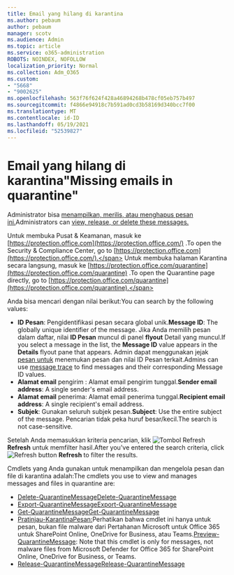 ```yaml
---
title: Email yang hilang di karantina
ms.author: pebaum
author: pebaum
manager: scotv
ms.audience: Admin
ms.topic: article
ms.service: o365-administration
ROBOTS: NOINDEX, NOFOLLOW
localization_priority: Normal
ms.collection: Adm_O365
ms.custom:
- "5668"
- "9002625"
ms.openlocfilehash: 563f76f624f428a46894268b478cf05eb757b497
ms.sourcegitcommit: f4866e94918c7b591ad0cd3b58169d340bcc7f00
ms.translationtype: MT
ms.contentlocale: id-ID
ms.lasthandoff: 05/19/2021
ms.locfileid: "52539827"
---
```

# <a name="missing-emails-in-quarantine"></a><span data-ttu-id="111a1-102">Email yang hilang di karantina"</span><span class="sxs-lookup"><span data-stu-id="111a1-102">Missing emails in quarantine"</span></span>

<span data-ttu-id="111a1-103">Administrator bisa [menampilkan, merilis, atau menghapus pesan ini.](/microsoft-365/security/office-365-security/manage-quarantined-messages-and-files)</span><span class="sxs-lookup"><span data-stu-id="111a1-103">Administrators can [view, release, or delete these messages.](/microsoft-365/security/office-365-security/manage-quarantined-messages-and-files)</span></span>

<span data-ttu-id="111a1-104">Untuk membuka Pusat & Keamanan, masuk ke [https://protection.office.com](https://protection.office.com/) .</span><span class="sxs-lookup"><span data-stu-id="111a1-104">To open the Security & Compliance Center, go to [https://protection.office.com](https://protection.office.com/).</span></span> <span data-ttu-id="111a1-105">Untuk membuka halaman Karantina secara langsung, masuk ke [https://protection.office.com/quarantine](https://protection.office.com/quarantine) .</span><span class="sxs-lookup"><span data-stu-id="111a1-105">To open the Quarantine page directly, go to [https://protection.office.com/quarantine](https://protection.office.com/quarantine).</span></span>  

<span data-ttu-id="111a1-106">Anda bisa mencari dengan nilai berikut:</span><span class="sxs-lookup"><span data-stu-id="111a1-106">You can search by the following values:</span></span>  

- <span data-ttu-id="111a1-107">**ID Pesan**: Pengidentifikasi pesan secara global unik.</span><span class="sxs-lookup"><span data-stu-id="111a1-107">**Message ID**: The globally unique identifier of the message.</span></span> <span data-ttu-id="111a1-108">Jika Anda memilih pesan dalam daftar, nilai  **ID Pesan**  muncul di panel  **flyout**  Detail yang muncul.</span><span class="sxs-lookup"><span data-stu-id="111a1-108">If you select a message in the list, the  **Message ID**  value appears in the  **Details**  flyout pane that appears.</span></span> <span data-ttu-id="111a1-109">Admin dapat menggunakan jejak [pesan untuk](/microsoft-365/security/office-365-security/message-trace-scc) menemukan pesan dan nilai ID Pesan terkait.</span><span class="sxs-lookup"><span data-stu-id="111a1-109">Admins can use [message trace](/microsoft-365/security/office-365-security/message-trace-scc) to find messages and their corresponding Message ID values.</span></span>
- <span data-ttu-id="111a1-110">**Alamat email** pengirim : Alamat email pengirim tunggal.</span><span class="sxs-lookup"><span data-stu-id="111a1-110">**Sender email address**: A single sender's email address.</span></span>
- <span data-ttu-id="111a1-111">**Alamat email** penerima: Alamat email penerima tunggal.</span><span class="sxs-lookup"><span data-stu-id="111a1-111">**Recipient email address**: A single recipient's email address.</span></span>
- <span data-ttu-id="111a1-112">**Subjek**: Gunakan seluruh subjek pesan.</span><span class="sxs-lookup"><span data-stu-id="111a1-112">**Subject**: Use the entire subject of the message.</span></span> <span data-ttu-id="111a1-113">Pencarian tidak peka huruf besar/kecil.</span><span class="sxs-lookup"><span data-stu-id="111a1-113">The search is not case-sensitive.</span></span>

<span data-ttu-id="111a1-114">Setelah Anda memasukkan kriteria pencarian, klik ![ Tombol Refresh ](/microsoft-365/media/scc-quarantine-refresh.png?view=o365-worldwide) **Refresh** untuk memfilter hasil.</span><span class="sxs-lookup"><span data-stu-id="111a1-114">After you've entered the search criteria, click ![Refresh button](/microsoft-365/media/scc-quarantine-refresh.png?view=o365-worldwide) **Refresh** to filter the results.</span></span>

<span data-ttu-id="111a1-115">Cmdlets yang Anda gunakan untuk menampilkan dan mengelola pesan dan file di karantina adalah:</span><span class="sxs-lookup"><span data-stu-id="111a1-115">The cmdlets you use to view and manages messages and files in quarantine are:</span></span>
- [<span data-ttu-id="111a1-116">Delete-QuarantineMessage</span><span class="sxs-lookup"><span data-stu-id="111a1-116">Delete-QuarantineMessage</span></span>](/powershell/module/exchange/delete-quarantinemessage)
- [<span data-ttu-id="111a1-117">Export-QuarantineMessage</span><span class="sxs-lookup"><span data-stu-id="111a1-117">Export-QuarantineMessage</span></span>](/powershell/module/exchange/export-quarantinemessage)
- [<span data-ttu-id="111a1-118">Get-QuarantineMessage</span><span class="sxs-lookup"><span data-stu-id="111a1-118">Get-QuarantineMessage</span></span>](/powershell/module/exchange/get-quarantinemessage)
- <span data-ttu-id="111a1-119">[Pratinjau-KarantinaPesan:](/powershell/module/exchange/preview-quarantinemessage)Perhatikan bahwa cmdlet ini hanya untuk pesan, bukan file malware dari Pertahanan Microsoft untuk Office 365 untuk SharePoint Online, OneDrive for Business, atau Teams.</span><span class="sxs-lookup"><span data-stu-id="111a1-119">[Preview-QuarantineMessage](/powershell/module/exchange/preview-quarantinemessage): Note that this cmdlet is only for messages, not malware files from Microsoft Defender for Office 365 for SharePoint Online, OneDrive for Business, or Teams.</span></span>
- [<span data-ttu-id="111a1-120">Release-QuarantineMessage</span><span class="sxs-lookup"><span data-stu-id="111a1-120">Release-QuarantineMessage</span></span>](/powershell/module/exchange/release-quarantinemessage)
